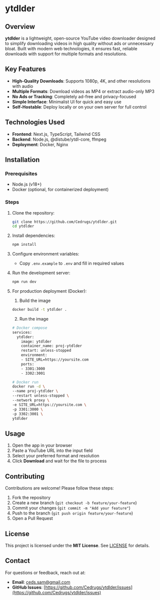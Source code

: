 # ytdlder 

## Overview  
**ytdlder** is a lightweight, open-source YouTube video downloader designed to simplify downloading videos in high quality without ads or unnecessary bloat. Built with modern web technologies, it ensures fast, reliable downloads with support for multiple formats and resolutions.  

## Key Features  
- **High-Quality Downloads**: Supports 1080p, 4K, and other resolutions with audio  
- **Multiple Formats**: Download videos as MP4 or extract audio-only MP3  
- **No Ads or Tracking**: Completely ad-free and privacy-focused  
- **Simple Interface**: Minimalist UI for quick and easy use  
- **Self-Hostable**: Deploy locally or on your own server for full control  

## Technologies Used  
- **Frontend**: Next.js, TypeScript, Tailwind CSS  
- **Backend**: Node.js, @distube/ytdl-core, ffmpeg
- **Deployment**: Docker, Nginx  

## Installation  

### Prerequisites  
- Node.js (v18+)  
- Docker (optional, for containerized deployment)  

### Steps  
1. Clone the repository:  
   ```bash
   git clone https://github.com/Cedrugs/ytdlder.git
   cd ytdlder
   ```  
2. Install dependencies:  
   ```bash
   npm install
   ```  
3. Configure environment variables:  
   - Copy `.env.example` to `.env` and fill in required values  
4. Run the development server:  
   ```bash
   npm run dev
   ```  
5. For production deployment (Docker):  

    1. Build the image
    ```bash
    docker build -t ytdlder .
    ```
    2. Run the image
    ```bash
    # Docker compose
    services:
      ytdlder:
        image: ytdlder
        container_name: proj-ytdlder
        restart: unless-stopped
        environment:
        - SITE_URL=https://yoursite.com
        ports:
        - 3301:3000
        - 3302:3001
    ```
    ```bash
    # Docker run
    docker run -d \
    --name proj-ytdlder \
    --restart unless-stopped \
    --network proxy \
    -e SITE_URL=https://yoursite.com \
    -p 3301:3000 \
    -p 3302:3001 \
    ytdlder
    ```

## Usage  
1. Open the app in your browser  
2. Paste a YouTube URL into the input field  
3. Select your preferred format and resolution  
4. Click **Download** and wait for the file to process  

## Contributing  
Contributions are welcome! Please follow these steps:  
1. Fork the repository  
2. Create a new branch (`git checkout -b feature/your-feature`)  
3. Commit your changes (`git commit -m "Add your feature"`)  
4. Push to the branch (`git push origin feature/your-feature`)  
5. Open a Pull Request

## License  
This project is licensed under the **MIT License**. See [LICENSE](LICENSE) for details.  

## Contact  
For questions or feedback, reach out at:
- **Email**: [ceds.sam@gmail.com](mailto:ceds.sam@gmail.com)  
- **GitHub Issues**: [https://github.com/Cedrugs/ytdlder/issues](https://github.com/Cedrugs/ytdlder/issues)  